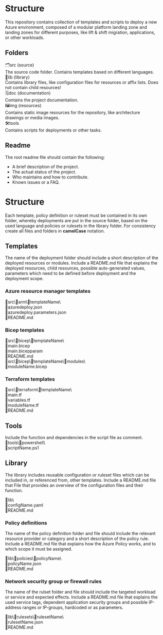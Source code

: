 # Structure
This repository contains collection of templates and scripts to deploy a new Azure environment, composed of a modular platform landing zone and landing zones for different purposes, like lift & shift migration, applications, or other workloads.

## Folders
🗂️src (source)  
The source code folder. Contains templates based on different languages.  
📗lib (library)  
Contains library files, like configuration files for resources or affix lists. Does not contain child resources!  
🗒️doc (documentation)  
Contains the project documentation.  
🖼️img (resources)  
Contains static image resources for the repository, like architecture drawings or media images.  
🛠️tools  
Contains scripts for deployments or other tasks.  

## Readme
The root readme file should contain the following:
- A brief description of the project.
- The actual status of the project.
- Who maintains and how to contribute.
- Known issues or a FAQ.

# Structure
Each template, policy definition or ruleset must be contained in its own folder, whereby deployments are put in the source folder, based on the used language and policies or rulesets in the library folder. For consistency create all files and folders in **camelCase** notation.

## Templates
The name of the deployment folder should include a short description of the deployed resources or modules. Include a README.md file that explains the deployed resources, child resources, possible auto-generated values, parameters which need to be defined before deployment and the deployment scope.

### Azure resource manager templates
📁src\📁arm\📁templateName\  
📄azuredeploy.json  
📄azuredeploy.parameters.json  
📄README.md  

### Bicep templates
📁src\📁bicep\📁templateName\  
📄main.bicep  
📄main.bicepparam  
📄README.md  
📁src\📁bicep\📁templateName\📁modules\  
📄moduleName.bicep  

### Terraform templates
📁src\📁terraform\📁templateName\  
📄main.tf  
📄variables.tf  
📄moduleName.tf  
📄README.md  

## Tools
Include the function and dependencies in the script file as comment.  
📁tools\📁powershell\  
📄scriptName.ps1  

## Library
The library includes reusable configuration or ruleset files which can be included in, or referenced from, other templates. Include a README.md file that File that provides an overview of the configuration files and their function.

📁lib\  
📄configName.yaml  
📄README.md

### Policy definitions
The name of the policy definition folder and file should include the relevant resource provider or category and a short description of the policy rule. Include a README.md file that explains how the Azure Policy works, and to which scope it must be assigned.

📁lib\📁policies\📁policyName\  
📄policyName.json  
📄README.md  

### Network security group or firewall rules
The name of the rulset folder and file should include the targeted workload or service and expected effects. Include a README.md file that explains the used service tags, dependent application security groups and possible IP-address ranges or IP-groups, hardcoded or as parameters.

📁lib\📁rulesets\📁rulesetName\  
📄rulesetName.json  
📄README.md  